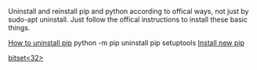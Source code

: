 Uninstall and reinstall pip and python according to offical ways, not just by sudo-apt uninstall.
Just follow the offical instructions to install these basic things.

[How to uninstall pip](https://github.com/pypa/pip/issues/1892)
python -m pip uninstall pip setuptools
[Install new pip](https://pip.pypa.io/en/stable/installing)

[ bitset<32> ](https://katyscode.wordpress.com/2012/05/12/printing-numbers-in-binary-format-in-c/)

